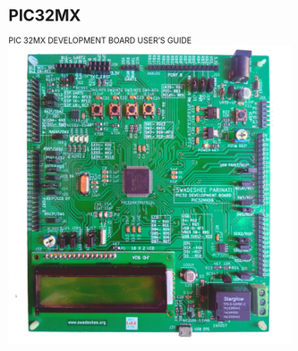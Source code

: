 # PIC32MX
PIC 32MX DEVELOPMENT BOARD USER’S GUIDE
![](https://github.com/parinatie/PIC32MX/blob/master/images/PIC32MX1.png)
